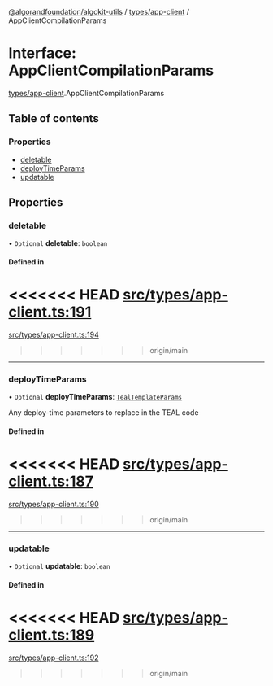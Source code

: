 [@algorandfoundation/algokit-utils](../README.md) / [types/app-client](../modules/types_app_client.md) / AppClientCompilationParams

# Interface: AppClientCompilationParams

[types/app-client](../modules/types_app_client.md).AppClientCompilationParams

## Table of contents

### Properties

- [deletable](types_app_client.AppClientCompilationParams.md#deletable)
- [deployTimeParams](types_app_client.AppClientCompilationParams.md#deploytimeparams)
- [updatable](types_app_client.AppClientCompilationParams.md#updatable)

## Properties

### deletable

• `Optional` **deletable**: `boolean`

#### Defined in

<<<<<<< HEAD
[src/types/app-client.ts:191](https://github.com/joe-p/algokit-utils-ts/blob/main/src/types/app-client.ts#L191)
=======
[src/types/app-client.ts:194](https://github.com/algorandfoundation/algokit-utils-ts/blob/main/src/types/app-client.ts#L194)
>>>>>>> origin/main

___

### deployTimeParams

• `Optional` **deployTimeParams**: [`TealTemplateParams`](types_app.TealTemplateParams.md)

Any deploy-time parameters to replace in the TEAL code

#### Defined in

<<<<<<< HEAD
[src/types/app-client.ts:187](https://github.com/joe-p/algokit-utils-ts/blob/main/src/types/app-client.ts#L187)
=======
[src/types/app-client.ts:190](https://github.com/algorandfoundation/algokit-utils-ts/blob/main/src/types/app-client.ts#L190)
>>>>>>> origin/main

___

### updatable

• `Optional` **updatable**: `boolean`

#### Defined in

<<<<<<< HEAD
[src/types/app-client.ts:189](https://github.com/joe-p/algokit-utils-ts/blob/main/src/types/app-client.ts#L189)
=======
[src/types/app-client.ts:192](https://github.com/algorandfoundation/algokit-utils-ts/blob/main/src/types/app-client.ts#L192)
>>>>>>> origin/main
